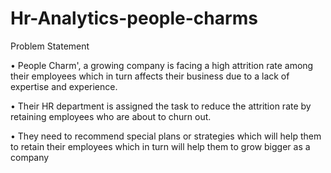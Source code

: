 # Hr-Analytics-people-charms

Problem Statement

• People Charm', a growing company is facing a high attrition rate among
  their employees which in turn affects their business due to a lack of expertise
  and experience.
  
• Their HR department is assigned the task to reduce the attrition rate by
  retaining employees who are about to churn out.
	
• They need to recommend special plans or strategies which will help them to
  retain their employees which in turn will help them to grow bigger as a
  company


  

